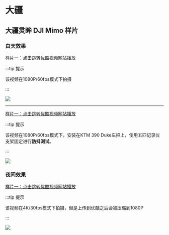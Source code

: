 # 大疆

## 大疆灵眸 DJI Mimo 样片

### 白天效果

[样片一：点击跳转优酷视频网站播放](http://v.youku.com/v_show/id_XNDE5Mjg4MDQyMA==.html)

:::tip 提示

该视频在1080P/60fps模式下拍摄

:::

[![](https://ae01.alicdn.com/kf/HTB10pJFX3aH3KVjSZFj763FWpXaM.png)](http://v.youku.com/v_show/id_XNDE5Mjg4MDQyMA==.html)

---

[样片一：点击跳转优酷视频网站播放](http://v.youku.com/v_show/id_XNDE5MzI5MTk4OA==.html)

:::tip 提示

该视频在1080P/60fps模式下，安装在KTM 390 Duke车把上，使用五匹记录仪支架固定进行**防抖测试**。

:::

[![](https://ae01.alicdn.com/kf/HTB14paiX.KF3KVjSZFE760ExFXaz.png)](http://v.youku.com/v_show/id_XNDE5MzI5MTk4OA==.html)

### 夜间效果

[样片一：点击跳转优酷视频网站播放](http://v.youku.com/v_show/id_XNDE5Mjk1ODIwNA==.html)

:::tip 提示

该视频在4K/30fps模式下拍摄，但是上传到优酷之后会被压缩到1080P

:::

[![](https://ae01.alicdn.com/kf/HTB1YnFIX75E3KVjSZFC762uzXXaS.png)](http://v.youku.com/v_show/id_XNDE5Mjk1ODIwNA==.html)